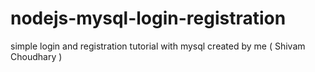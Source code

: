 # nodejs-mysql-login-registration
 simple login and registration tutorial with mysql created by me ( Shivam Choudhary )
